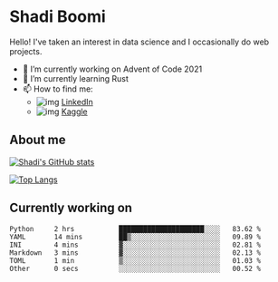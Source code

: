 # Shadi Boomi

Hello! I've taken an interest in data science and I occasionally do web projects.

- 🔭 I’m currently working on Advent of Code 2021
- 🌱 I’m currently learning Rust
- 📫 How to find me: 
  - ![img](https://www.linkedin.com/favicon.ico) [LinkedIn](https://www.linkedin.com/in/shadiboomi/)
  - ![img](https://www.kaggle.com/static/images/favicon.ico) [Kaggle](https://www.kaggle.com/sboomi)

##  About me

[![Shadi's GitHub stats](https://github-readme-stats.vercel.app/api?username=sboomi&show_icons=true&theme=radical)](https://github.com/anuraghazra/github-readme-stats)

[![Top Langs](https://github-readme-stats.vercel.app/api/top-langs/?username=sboomi&layout=compact&theme=default)](https://github.com/anuraghazra/github-readme-stats)

## Currently working on

<!--START_SECTION:waka-->

```text
Python     2 hrs           █████████████████████░░░░   83.62 %
YAML       14 mins         ██▒░░░░░░░░░░░░░░░░░░░░░░   09.89 %
INI        4 mins          ▓░░░░░░░░░░░░░░░░░░░░░░░░   02.81 %
Markdown   3 mins          ▓░░░░░░░░░░░░░░░░░░░░░░░░   02.13 %
TOML       1 min           ▒░░░░░░░░░░░░░░░░░░░░░░░░   01.03 %
Other      0 secs          ░░░░░░░░░░░░░░░░░░░░░░░░░   00.52 %
```

<!--END_SECTION:waka-->
